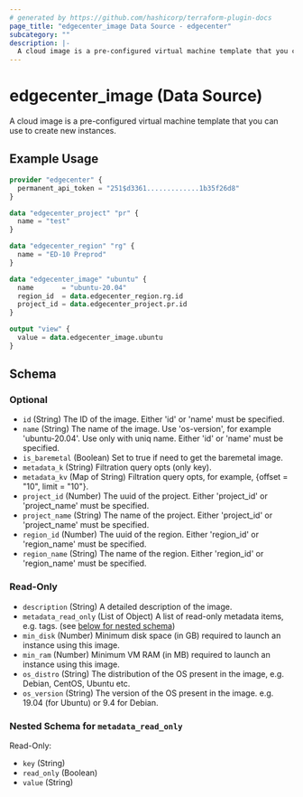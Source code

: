 ```yaml
---
# generated by https://github.com/hashicorp/terraform-plugin-docs
page_title: "edgecenter_image Data Source - edgecenter"
subcategory: ""
description: |-
  A cloud image is a pre-configured virtual machine template that you can use to create new instances.
---
```


# edgecenter_image (Data Source)

A cloud image is a pre-configured virtual machine template that you can use to create new instances.

## Example Usage

```terraform
provider "edgecenter" {
  permanent_api_token = "251$d3361.............1b35f26d8"
}

data "edgecenter_project" "pr" {
  name = "test"
}

data "edgecenter_region" "rg" {
  name = "ED-10 Preprod"
}

data "edgecenter_image" "ubuntu" {
  name       = "ubuntu-20.04"
  region_id  = data.edgecenter_region.rg.id
  project_id = data.edgecenter_project.pr.id
}

output "view" {
  value = data.edgecenter_image.ubuntu
}
```

<!-- schema generated by tfplugindocs -->
## Schema

### Optional

- `id` (String) The ID of the image. Either 'id' or 'name' must be specified.
- `name` (String) The name of the image. Use 'os-version', for example 'ubuntu-20.04'. Use only with uniq name. Either 'id' or 'name' must be specified.
- `is_baremetal` (Boolean) Set to true if need to get the baremetal image.
- `metadata_k` (String) Filtration query opts (only key).
- `metadata_kv` (Map of String) Filtration query opts, for example, {offset = "10", limit = "10"}.
- `project_id` (Number) The uuid of the project. Either 'project_id' or 'project_name' must be specified.
- `project_name` (String) The name of the project. Either 'project_id' or 'project_name' must be specified.
- `region_id` (Number) The uuid of the region. Either 'region_id' or 'region_name' must be specified.
- `region_name` (String) The name of the region. Either 'region_id' or 'region_name' must be specified.

### Read-Only

- `description` (String) A detailed description of the image.
- `metadata_read_only` (List of Object) A list of read-only metadata items, e.g. tags. (see [below for nested schema](#nestedatt--metadata_read_only))
- `min_disk` (Number) Minimum disk space (in GB) required to launch an instance using this image.
- `min_ram` (Number) Minimum VM RAM (in MB) required to launch an instance using this image.
- `os_distro` (String) The distribution of the OS present in the image, e.g. Debian, CentOS, Ubuntu etc.
- `os_version` (String) The version of the OS present in the image. e.g. 19.04 (for Ubuntu) or 9.4 for Debian.

<a id="nestedatt--metadata_read_only"></a>
### Nested Schema for `metadata_read_only`

Read-Only:

- `key` (String)
- `read_only` (Boolean)
- `value` (String)
